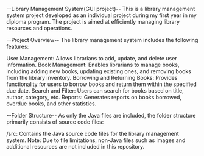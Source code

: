 --Library Management System(GUI project)--
This is a library management system project developed as an individual project during my first year in my diploma program. The project is aimed at efficiently managing library resources and operations.


--Project Overview--
The library management system includes the following features:

User Management: Allows librarians to add, update, and delete user information.
Book Management: Enables librarians to manage books, including adding new books, updating existing ones, and removing books from the library inventory.
Borrowing and Returning Books: Provides functionality for users to borrow books and return them within the specified due date.
Search and Filter: Users can search for books based on title, author, category, etc.
Reports: Generates reports on books borrowed, overdue books, and other statistics.


--Folder Structure--
As only the Java files are included, the folder structure primarily consists of source code files:

/src: Contains the Java source code files for the library management system. Note: Due to file limitations, non-Java files such as images and additional resources are not included in this repository.
